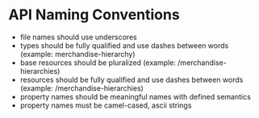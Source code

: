 # API Naming Conventions

- file names should use underscores
- types should be fully qualified and use dashes between words (example: merchandise-hierarchy)
- base resources should be pluralized (example: /merchandise-hierarchies)
- resources should be fully qualified and use dashes between words (example: /merchandise-hierarchies)
- property names should be meaningful names with defined semantics
- property names must be camel-cased, ascii strings

